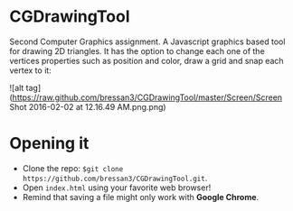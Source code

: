 # CGDrawingTool

Second Computer Graphics assignment. A Javascript graphics based tool for drawing 2D triangles. It has the option to change each one of the vertices properties such as position and color, draw a grid and snap each vertex to it:

![alt tag](https://raw.github.com/bressan3/CGDrawingTool/master/Screen/Screen Shot 2016-02-02 at 12.16.49 AM.png.png)

# Opening it

- Clone the repo: `$git clone https://github.com/bressan3/CGDrawingTool.git`.
- Open `index.html` using your favorite web browser!
- Remind that saving a file might only work with **Google Chrome**.
